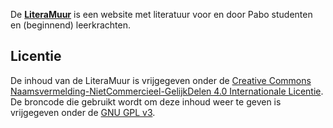 De **[LiteraMuur](https://www.literamuur.nl)** is een website met literatuur voor en door Pabo studenten en (beginnend) leerkrachten.

## Licentie

De inhoud van de LiteraMuur is vrijgegeven onder de  [Creative Commons Naamsvermelding-NietCommercieel-GelijkDelen 4.0 Internationale Licentie](https://creativecommons.org/licenses/by-nc-sa/4.0/). De broncode die gebruikt wordt om deze inhoud weer te geven is vrijgegeven onder de [GNU GPL v3](LICENSE).
